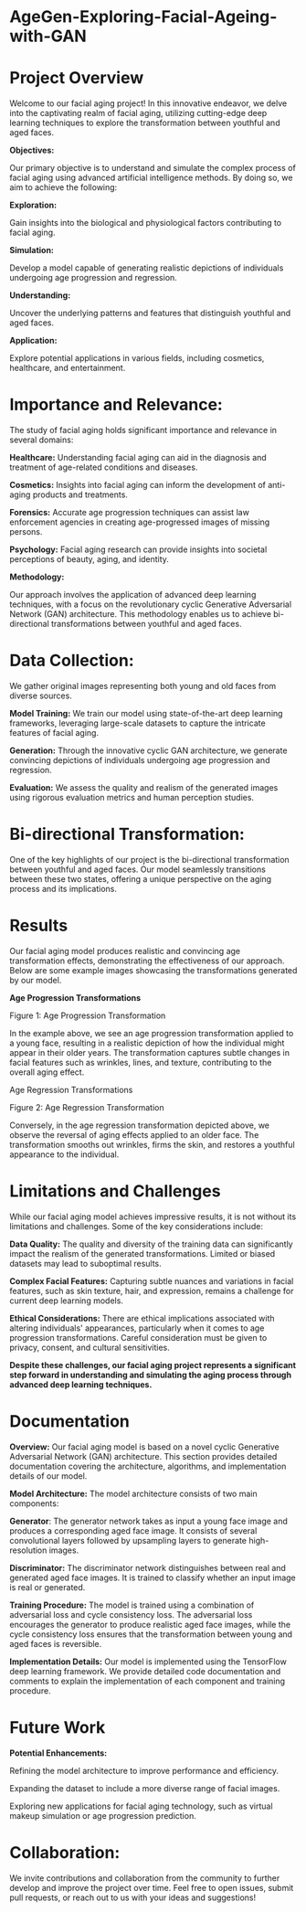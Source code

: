 # AgeGen-Exploring-Facial-Ageing-with-GAN

# **Project Overview**

Welcome to our facial aging project! In this innovative endeavor, we delve into the captivating realm of facial aging, utilizing cutting-edge deep learning techniques to explore the transformation between youthful and aged faces.

**Objectives:**

Our primary objective is to understand and simulate the complex process of facial aging using advanced artificial intelligence methods. By doing so, we aim to achieve the following:

**Exploration:** 

Gain insights into the biological and physiological factors contributing to facial aging.

**Simulation:**

Develop a model capable of generating realistic depictions of individuals undergoing age progression and regression.

**Understanding:** 

Uncover the underlying patterns and features that distinguish youthful and aged faces.

**Application:**

Explore potential applications in various fields, including cosmetics, healthcare, and entertainment.

# **Importance and Relevance:**

The study of facial aging holds significant importance and relevance in several domains:

**Healthcare:** Understanding facial aging can aid in the diagnosis and treatment of age-related conditions and diseases.

**Cosmetics:** Insights into facial aging can inform the development of anti-aging products and treatments.

**Forensics:** Accurate age progression techniques can assist law enforcement agencies in creating age-progressed images of missing persons.

**Psychology:** Facial aging research can provide insights into societal perceptions of beauty, aging, and identity.

**Methodology:**

Our approach involves the application of advanced deep learning techniques, with a focus on the revolutionary cyclic Generative Adversarial Network (GAN) architecture. This methodology enables us to achieve bi-directional transformations between youthful and aged faces.

# **Data Collection:**

We gather original images representing both young and old faces from diverse sources.

**Model Training:** We train our model using state-of-the-art deep learning frameworks, leveraging large-scale datasets to capture the intricate features of facial aging.

**Generation:** Through the innovative cyclic GAN architecture, we generate convincing depictions of individuals undergoing age progression and regression.

**Evaluation:** We assess the quality and realism of the generated images using rigorous evaluation metrics and human perception studies.

# **Bi-directional Transformation:**
One of the key highlights of our project is the bi-directional transformation between youthful and aged faces. Our model seamlessly transitions between these two states, offering a unique perspective on the aging process and its implications.

# **Results**
Our facial aging model produces realistic and convincing age transformation effects, demonstrating the effectiveness of our approach. Below are some example images showcasing the transformations generated by our model.

**Age Progression Transformations**

Figure 1: Age Progression Transformation

In the example above, we see an age progression transformation applied to a young face, resulting in a realistic depiction of how the individual might appear in their older years. The transformation captures subtle changes in facial features such as wrinkles, lines, and texture, contributing to the overall aging effect.

Age Regression Transformations

Figure 2: Age Regression Transformation

Conversely, in the age regression transformation depicted above, we observe the reversal of aging effects applied to an older face. The transformation smooths out wrinkles, firms the skin, and restores a youthful appearance to the individual.


# **Limitations and Challenges**

While our facial aging model achieves impressive results, it is not without its limitations and challenges. Some of the key considerations include:

**Data Quality:** The quality and diversity of the training data can significantly impact the realism of the generated transformations. Limited or biased datasets may lead to suboptimal results.

**Complex Facial Features:** Capturing subtle nuances and variations in facial features, such as skin texture, hair, and expression, remains a challenge for current deep learning models.

**Ethical Considerations:** There are ethical implications associated with altering individuals' appearances, particularly when it comes to age progression transformations. Careful consideration must be given to privacy, consent, and cultural sensitivities.



**Despite these challenges, our facial aging project represents a significant step forward in understanding and simulating the aging process through advanced deep learning techniques.**

# **Documentation**

**Overview:**
Our facial aging model is based on a novel cyclic Generative Adversarial Network (GAN) architecture. This section provides detailed documentation covering the architecture, algorithms, and implementation details of our model.

**Model Architecture:**
The model architecture consists of two main components:

**Generator**: The generator network takes as input a young face image and produces a corresponding aged face image. It consists of several convolutional layers followed by upsampling layers to generate high-resolution images.

**Discriminator:** The discriminator network distinguishes between real and generated aged face images. It is trained to classify whether an input image is real or generated.


**Training Procedure:**
The model is trained using a combination of adversarial loss and cycle consistency loss. The adversarial loss encourages the generator to produce realistic aged face images, while the cycle consistency loss ensures that the transformation between young and aged faces is reversible.

**Implementation Details:**
Our model is implemented using the TensorFlow deep learning framework. We provide detailed code documentation and comments to explain the implementation of each component and training procedure.

# Future Work

**Potential Enhancements:**

Refining the model architecture to improve performance and efficiency.

Expanding the dataset to include a more diverse range of facial images.

Exploring new applications for facial aging technology, such as virtual makeup simulation or age progression prediction.


# Collaboration:

We invite contributions and collaboration from the community to further develop and improve the project over time. Feel free to open issues, submit pull requests, or reach out to us with your ideas and suggestions!
